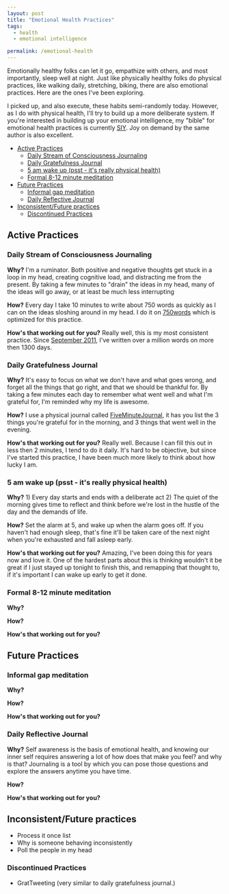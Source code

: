 ```yaml
---
layout: post
title: "Emotional Health Practices"
tags:
  - health
  - emotional intelligence

permalink: /emotional-health
---
```


Emotionally healthy folks can let it go, empathize with others, and most importantly, sleep well at night. Just like physically healthy folks do physical practices, like walking daily, stretching, biking, there are also emotional practices. Here are the ones I've been exploring.

I picked up, and also execute, these habits semi-randomly today. However, as I do with physical health, I'll try to build up a more deliberate system. If you're interested in building up your emotional intelligence, my "bible" for emotional health practices is currently [SIY](/search-inside-yourself). Joy on demand by the same author is also excellent.

<!-- prettier-ignore-start -->
<!-- vim-markdown-toc GFM -->

- [Active Practices](#active-practices)
    - [Daily Stream of Consciousness Journaling](#daily-stream-of-consciousness-journaling)
    - [Daily Gratefulness Journal](#daily-gratefulness-journal)
    - [5 am wake up (psst - it's really physical health)](#5-am-wake-up-psst---its-really-physical-health)
    - [Formal 8-12 minute meditation](#formal-8-12-minute-meditation)
- [Future Practices](#future-practices)
    - [Informal gap meditation](#informal-gap-meditation)
    - [Daily Reflective Journal](#daily-reflective-journal)
- [Inconsistent/Future practices](#inconsistentfuture-practices)
    - [Discontinued Practices](#discontinued-practices)

<!-- vim-markdown-toc -->
<!-- prettier-ignore-end -->

## Active Practices

### Daily Stream of Consciousness Journaling

**Why?** I'm a ruminator. Both positive and negative thoughts get stuck in a loop in my head, creating cognitive load, and distracting me from the present. By taking a few minutes to "drain" the ideas in my head, many of the ideas will go away, or at least be much less interrupting

**How?** Every day I take 10 minutes to write about 750 words as quickly as I can on the ideas sloshing around in my head. I do it on [750words](http://www.750words.com) which is optimized for this practice.

**How's that working out for you?** Really well, this is my most consistent practice. Since [September 2011](http://ighealth.blogspot.com/2012/01/750wordscom.html), I've written over a million words on more then 1300 days.

### Daily Gratefulness Journal

**Why?** It's easy to focus on what we don't have and what goes wrong, and forget all the things that go right, and that we should be thankful for. By taking a few minutes each day to remember what went well and what I'm grateful for, I'm reminded why my life is awesome.

**How?** I use a physical journal called [FiveMinuteJournal](http://www.FiveMinuteJournal.com), it has you list the 3 things you're grateful for in the morning, and 3 things that went well in the evening.

**How's that working out for you?** Really well. Because I can fill this out in less then 2 minutes, I tend to do it daily. It's hard to be objective, but since I've started this practice, I have been much more likely to think about how lucky I am.

### 5 am wake up (psst - it's really physical health)

**Why?** 1) Every day starts and ends with a deliberate act 2) The quiet of the morning gives time to reflect and think before we're lost in the hustle of the day and the demands of life.

**How?** Set the alarm at 5, and wake up when the alarm goes off. If you haven't had enough sleep, that's fine it'll be taken care of the next night when you're exhausted and fall asleep early.

**How's that working out for you?** Amazing, I've been doing this for years now and love it. One of the hardest parts about this is thinking wouldn't it be great if I just stayed up tonight to finish this, and remapping that thought to, if it's important I can wake up early to get it done.

### Formal 8-12 minute meditation

**Why?**

**How?**

**How's that working out for you?**

## Future Practices

### Informal gap meditation

**Why?**

**How?**

**How's that working out for you?**

### Daily Reflective Journal

**Why?** Self awareness is the basis of emotional health, and knowing our inner self requires answering a lot of how does that make you feel? and why is that? Journaling is a tool by which you can pose those questions and explore the answers anytime you have time.

**How?**

**How's that working out for you?**

## Inconsistent/Future practices

- Process it once list
- Why is someone behaving inconsistently
- Poll the people in my head

### Discontinued Practices

- GratTweeting (very similar to daily gratefulness journal.)
